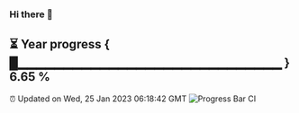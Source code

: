 ### Hi there 👋
⏳ Year progress { █▁▁▁▁▁▁▁▁▁▁▁▁▁▁▁▁▁▁▁▁▁▁▁▁▁▁▁▁▁ } 6.65 %
---
⏰ Updated on Wed, 25 Jan 2023 06:18:42 GMT
![Progress Bar CI](https://github.com/liununu/liununu/workflows/Progress%20Bar%20CI/badge.svg)
